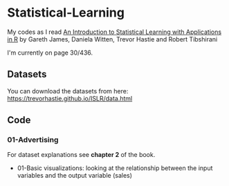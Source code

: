 # Statistical-Learning

My codes as I read [An Introduction to Statistical Learning with Applications in R](https://trevorhastie.github.io/ISLR/index.html) by Gareth James, Daniela Witten, Trevor Hastie and Robert Tibshirani

I'm currently on page 30/436. 

## Datasets

You can download the datasets from here: https://trevorhastie.github.io/ISLR/data.html

## Code

### 01-Advertising 

For dataset explanations see **chapter 2** of the book. 

* 01-Basic visualizations: looking at the relationship between the input variables and the output variable (sales)